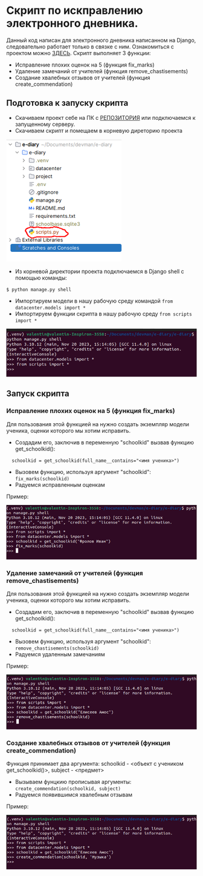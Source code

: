 # Скрипт по искправлению электронного дневника.

Данный код написан для электронного дневника написанном на Django, следовательно работает только 
в связке с ним. Ознакомиться с проектом можно [ЗДЕСЬ](https://github.com/devmanorg/e-diary/tree/master). Скрипт выполняет 3 функции:

* Исправление плохих оценок на 5 (функция fix_marks)
* Удаление замечаний от учителей (функция remove_chastisements)
* Создание хвалебных отзывов от учителей (функция create_commendation)

## Подготовка к запуску скрипта

* Скачиваем проект себе на ПК с [РЕПОЗИТОРИЯ](https://github.com/devmanorg/e-diary/tree/master) или подключаемся к запущенному серверу.
* Скачиваем скрипт и помещаем в корневую диреторию проекта

![Screenshot](https://github.com/valhallajazzy/db-hack/blob/main/pic_for_readme/direct_example.png)

* Из корневой директории проекта подключаемся в Django shell с помощью команды:

```console
$ python manage.py shell
```

* Импортируем модели в нашу рабочую среду командой `from datacenter.models import *`
* Импортируем функции скрипта в нашу рабочую среду `from scripts import *`

![Screenshot](https://github.com/valhallajazzy/db-hack/blob/main/pic_for_readme/shell.png)

## Запуск скрипта

### Исправление плохих оценок на 5 (функция fix_marks)

Для пользования этой функцией на нужно создать экземпляр модели ученика, оценки которого мы хотим исправить.

* Создадим его, заключив в переменную "schoolkid" вызвав функцию get_schoolkid():
```console
  schoolkid = get_schoolkid(full_name__contains="<имя ученика>")
```
* Вызовем функцию, используя аргумент "schoolkid": `fix_marks(schoolkid)`
* Радуемся исправленным оценкам

Пример:

![Screenshot](https://github.com/valhallajazzy/db-hack/blob/main/pic_for_readme/fix_marks.png)

### Удаление замечаний от учителей (функция remove_chastisements)

Для пользования этой функцией на нужно создать экземпляр модели ученика, оценки которого мы хотим исправить.

* Создадим его, заключив в переменную "schoolkid" вызвав функцию get_schoolkid():
```console
  schoolkid = get_schoolkid(full_name__contains="<имя ученика>")
```
* Вызовем функцию, используя аргумент "schoolkid": `remove_chastisements(schoolkid)`
* Радуемся удаленным замечаниям

Пример:

![Screenshot](https://github.com/valhallajazzy/db-hack/blob/main/pic_for_readme/remove_chastisements.png)

### Создание хвалебных отзывов от учителей (функция create_commendation)

Функция принимает два аргумента: schoolkid - <объект с учеником get_schoolkid()>, subject - <предмет>

* Вызываем фунцкию прописывая аргументы: `create_commendation(schoolkid, subject)`
* Радуемся появившимся хвалебным отзывам

Пример:

![Screenshot](https://github.com/valhallajazzy/db-hack/blob/main/pic_for_readme/create_commendation.png)

